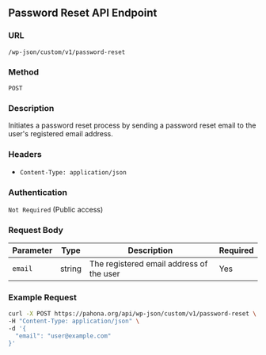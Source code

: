 ## Password Reset API Endpoint

### URL
`/wp-json/custom/v1/password-reset`

### Method
`POST`

### Description
Initiates a password reset process by sending a password reset email to the user's registered email address.

### Headers
- `Content-Type: application/json`

### Authentication
`Not Required` (Public access)

### Request Body
| Parameter  | Type   | Description                          | Required |
|------------|--------|--------------------------------------|----------|
| `email`    | string | The registered email address of the user | Yes      |

### Example Request
```bash
curl -X POST https://pahona.org/api/wp-json/custom/v1/password-reset \
-H "Content-Type: application/json" \
-d '{
  "email": "user@example.com"
}'
```